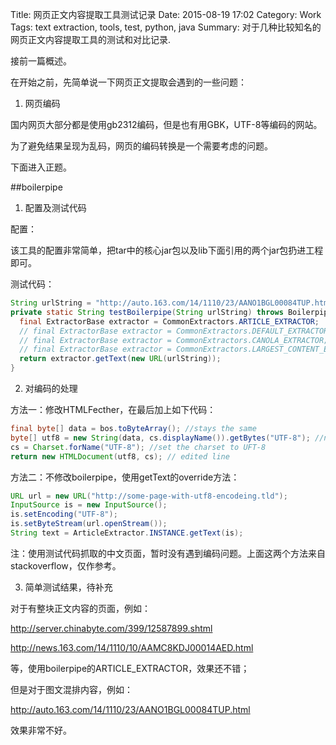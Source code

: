 Title: 网页正文内容提取工具测试记录
Date: 2015-08-19 17:02
Category: Work
Tags: text extraction, tools, test, python, java
Summary: 对于几种比较知名的网页正文内容提取工具的测试和对比记录.

接前一篇概述。

在开始之前，先简单说一下网页正文提取会遇到的一些问题：

1. 网页编码

国内网页大部分都是使用gb2312编码，但是也有用GBK，UTF-8等编码的网站。

为了避免结果呈现为乱码，网页的编码转换是一个需要考虑的问题。

下面进入正题。

##boilerpipe

1. 配置及测试代码

配置：

该工具的配置非常简单，把tar中的核心jar包以及lib下面引用的两个jar包扔进工程即可。

测试代码：

````java
String urlString = "http://auto.163.com/14/1110/23/AANO1BGL00084TUP.html";
private static String testBoilerpipe(String urlString) throws BoilerpipeProcessingException, IOException {
  final ExtractorBase extractor = CommonExtractors.ARTICLE_EXTRACTOR;
  // final ExtractorBase extractor = CommonExtractors.DEFAULT_EXTRACTOR;
  // final ExtractorBase extractor = CommonExtractors.CANOLA_EXTRACTOR;
  // final ExtractorBase extractor = CommonExtractors.LARGEST_CONTENT_EXTRACTOR;
  return extractor.getText(new URL(urlString));
}
````

2. 对编码的处理

方法一：修改HTMLFecther，在最后加上如下代码：

````java
final byte[] data = bos.toByteArray(); //stays the same
byte[] utf8 = new String(data, cs.displayName()).getBytes("UTF-8"); //new one (convertion)
cs = Charset.forName("UTF-8"); //set the charset to UFT-8
return new HTMLDocument(utf8, cs); // edited line
````

方法二：不修改boilerpipe，使用getText的override方法：

````java
URL url = new URL("http://some-page-with-utf8-encodeing.tld");
InputSource is = new InputSource();
is.setEncoding("UTF-8");
is.setByteStream(url.openStream());
String text = ArticleExtractor.INSTANCE.getText(is);
````

注：使用测试代码抓取的中文页面，暂时没有遇到编码问题。上面这两个方法来自stackoverflow，仅作参考。

3. 简单测试结果，待补充

对于有整块正文内容的页面，例如：

http://server.chinabyte.com/399/12587899.shtml

http://news.163.com/14/1110/10/AAMC8KDJ00014AED.html

等，使用boilerpipe的ARTICLE_EXTRACTOR，效果还不错；

但是对于图文混排内容，例如：

http://auto.163.com/14/1110/23/AANO1BGL00084TUP.html

效果非常不好。